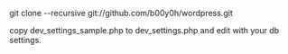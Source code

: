 git clone --recursive git://github.com/b00y0h/wordpress.git

copy dev_settings_sample.php to dev_settings.php and edit with your db settings.